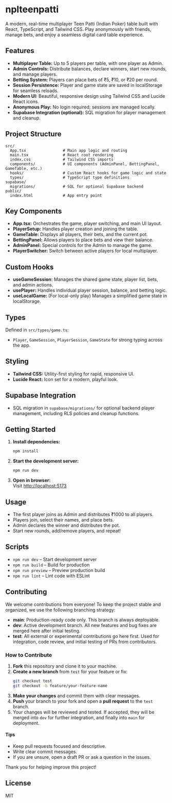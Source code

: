 
# nplteenpatti

A modern, real-time multiplayer Teen Patti (Indian Poker) table built with React, TypeScript, and Tailwind CSS. Play anonymously with friends, manage bets, and enjoy a seamless digital card table experience.

## Features

- **Multiplayer Table:** Up to 5 players per table, with one player as Admin.
- **Admin Controls:** Distribute balances, declare winners, start new rounds, and manage players.
- **Betting System:** Players can place bets of ₹5, ₹10, or ₹20 per round.
- **Session Persistence:** Player and game state are saved in localStorage for seamless reloads.
- **Modern UI:** Beautiful, responsive design using Tailwind CSS and Lucide React icons.
- **Anonymous Play:** No login required; sessions are managed locally.
- **Supabase Integration (optional):** SQL migration for player management and cleanup.

## Project Structure

```
src/
  App.tsx                # Main app logic and routing
  main.tsx               # React root rendering
  index.css              # Tailwind CSS imports
  components/            # UI components (AdminPanel, BettingPanel, GameTable, etc.)
  hooks/                 # Custom React hooks for game logic and state
  types/                 # TypeScript type definitions
supabase/
  migrations/            # SQL for optional Supabase backend
public/
  index.html             # App entry point
```

## Key Components

- **App.tsx:** Orchestrates the game, player switching, and main UI layout.
- **PlayerSetup:** Handles player creation and joining the table.
- **GameTable:** Displays all players, their bets, and the current pot.
- **BettingPanel:** Allows players to place bets and view their balance.
- **AdminPanel:** Special controls for the Admin to manage the game.
- **PlayerSwitcher:** Switch between active players for local multiplayer.

## Custom Hooks

- **useGameSession:** Manages the shared game state, player list, bets, and admin actions.
- **usePlayer:** Handles individual player session, balance, and betting logic.
- **useLocalGame:** (For local-only play) Manages a simplified game state in localStorage.

## Types

Defined in `src/types/game.ts`:
- `Player`, `GameSession`, `PlayerSession`, `GameState` for strong typing across the app.

## Styling

- **Tailwind CSS:** Utility-first styling for rapid, responsive UI.
- **Lucide React:** Icon set for a modern, playful look.

## Supabase Integration

- SQL migration in `supabase/migrations/` for optional backend player management, including RLS policies and cleanup functions.

## Getting Started

1. **Install dependencies:**
   ```sh
   npm install
   ```
2. **Start the development server:**
   ```sh
   npm run dev
   ```
3. **Open in browser:**  
   Visit [http://localhost:5173](http://localhost:5173)

## Usage

- The first player joins as Admin and distributes ₹1000 to all players.
- Players join, select their names, and place bets.
- Admin declares the winner and distributes the pot.
- Start new rounds, add/remove players, and repeat!

## Scripts

- `npm run dev` – Start development server
- `npm run build` – Build for production
- `npm run preview` – Preview production build
- `npm run lint` – Lint code with ESLint

## Contributing

We welcome contributions from everyone! To keep the project stable and organized, we use the following branching strategy:

- **main**: Production-ready code only. This branch is always deployable.
- **dev**: Active development branch. All new features and bug fixes are merged here after initial testing.
- **test**: All external or experimental contributions go here first. Used for integration, code review, and initial testing of PRs from contributors.

### How to Contribute

1. **Fork** this repository and clone it to your machine.
2. **Create a new branch** from `test` for your feature or fix:
   ```sh
   git checkout test
   git checkout -b feature/your-feature-name
   ```
3. **Make your changes** and commit them with clear messages.
4. **Push** your branch to your fork and open a **pull request** to the `test` branch.
5. Your changes will be reviewed and tested. If accepted, they will be merged into `dev` for further integration, and finally into `main` for deployment.

#### Tips
- Keep pull requests focused and descriptive.
- Write clear commit messages.
- If you are unsure, open a draft PR or ask a question in the issues.

Thank you for helping improve this project!

## License

MIT